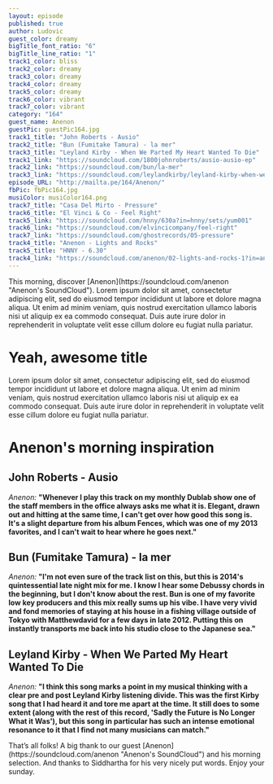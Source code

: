```yaml
---
layout: episode
published: true
author: Ludovic
guest_color: dreamy
bigTitle_font_ratio: "6"
bigTitle_line_ratio: "1"
track1_color: bliss
track2_color: dreamy
track3_color: dreamy
track4_color: dreamy
track5_color: dreamy
track6_color: vibrant
track7_color: vibrant
category: "164"
guest_name: Anenon
guestPic: guestPic164.jpg
track1_title: "John Roberts - Ausio"
track2_title: "Bun (Fumitake Tamura) - la mer"
track3_title: "Leyland Kirby - When We Parted My Heart Wanted To Die"
track1_link: "https://soundcloud.com/1800johnroberts/ausio-ausio-ep"
track2_link: "https://soundcloud.com/bun/la-mer"
track3_link: "https://soundcloud.com/leylandkirby/leyland-kirby-when-we-parted-my-heart-wanted-to-die"
episode_URL: "http://mailta.pe/164/Anenon/"
fbPic: fbPic164.jpg
musiColor: musiColor164.png
track7_title: "Casa Del Mirto - Pressure"
track6_title: "El Vinci & Co - Feel Right"
track5_link: "https://soundcloud.com/hnny/630a?in=hnny/sets/yum001"
track6_link: "https://soundcloud.com/elvincicompany/feel-right"
track7_link: "https://soundcloud.com/ghostrecords/05-pressure"
track4_title: "Anenon - Lights and Rocks"
track5_title: "HNNY - 6.30"
track4_link: "https://soundcloud.com/anenon/02-lights-and-rocks-1?in=anenon/sets/sagrada-1"
---
```


<p id="introduction">This morning, discover [Anenon](https://soundcloud.com/anenon "Anenon's SoundCloud"). Lorem ipsum dolor sit amet, consectetur adipiscing elit, sed do eiusmod tempor incididunt ut labore et dolore magna aliqua. Ut enim ad minim veniam, quis nostrud exercitation ullamco laboris nisi ut aliquip ex ea commodo consequat. Duis aute irure dolor in reprehenderit in voluptate velit esse cillum dolore eu fugiat nulla pariatur.</p>


# Yeah, awesome title

Lorem ipsum dolor sit amet, consectetur adipiscing elit, sed do eiusmod tempor incididunt ut labore et dolore magna aliqua. Ut enim ad minim veniam, quis nostrud exercitation ullamco laboris nisi ut aliquip ex ea commodo consequat. Duis aute irure dolor in reprehenderit in voluptate velit esse cillum dolore eu fugiat nulla pariatur.

# Anenon's morning inspiration
 
## John Roberts - Ausio
_Anenon:_ **"**Whenever I play this track on my monthly Dublab show one of the staff members in the office always asks me what it is. Elegant, drawn out and hitting at the same time, I can't get over how good this song is. It's a slight departure from his album Fences, which was one of my 2013 favorites, and I can't wait to hear where he goes next.**"**
 
## Bun (Fumitake Tamura) - la mer
_Anenon:_ **"**I'm not even sure of the track list on this, but this is 2014's quintessential late night mix for me. I know I hear some Debussy chords in the beginning, but I don't know about the rest. Bun is one of my favorite low key producers and this mix really sums up his vibe. I have very vivid and fond memories of staying at his house in a fishing village outside of Tokyo with Matthewdavid for a few days in late 2012. Putting this on instantly transports me back into his studio close to the Japanese sea.**"**
 
## Leyland Kirby - When We Parted My Heart Wanted To Die
_Anenon:_ **"**I think this song marks a point in my musical thinking with a clear pre and post Leyland Kirby listening divide. This was the first Kirby song that I had heard it and tore me apart at the time. It still does to some extent (along with the rest of this record, 'Sadly the Future is No Longer What it Was'), but this song in particular has such an intense emotional resonance to it that I find not many musicians can match.**"** 
 
<p id="outroduction">
That’s all folks! A big thank to our guest [Anenon](https://soundcloud.com/anenon "Anenon's SoundCloud") and his morning selection. And thanks to Siddhartha for his very nicely put words.
Enjoy your sunday.
</p>